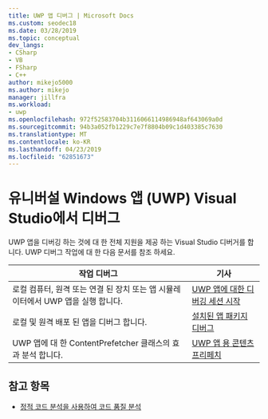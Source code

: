 ```yaml
---
title: UWP 앱 디버그 | Microsoft Docs
ms.custom: seodec18
ms.date: 03/28/2019
ms.topic: conceptual
dev_langs:
- CSharp
- VB
- FSharp
- C++
author: mikejo5000
ms.author: mikejo
manager: jillfra
ms.workload:
- uwp
ms.openlocfilehash: 972f52583704b3116066114986948af643069a0d
ms.sourcegitcommit: 94b3a052fb1229c7e7f8804b09c1d403385c7630
ms.translationtype: MT
ms.contentlocale: ko-KR
ms.lasthandoff: 04/23/2019
ms.locfileid: "62851673"
---
```

# <a name="debug-universal-windows-apps-uwp-in-visual-studio"></a>유니버설 Windows 앱 (UWP) Visual Studio에서 디버그

UWP 앱을 디버깅 하는 것에 대 한 전체 지원을 제공 하는 Visual Studio 디버거를 합니다. UWP 디버그 작업에 대 한 다음 문서를 참조 하세요.

|작업 디버그|기사|
|-|-|
|로컬 컴퓨터, 원격 또는 연결 된 장치 또는 앱 시뮬레이터에서 UWP 앱을 실행 합니다.|[UWP 앱에 대한 디버깅 세션 시작](../debugger/start-a-debugging-session-for-a-store-app-in-visual-studio-vb-csharp-cpp-and-xaml.md)|
|로컬 및 원격 배포 된 앱을 디버그 합니다.|[설치된 앱 패키지 디버그](../debugger/debug-installed-app-package.md)|
|UWP 앱에 대 한 ContentPrefetcher 클래스의 효과 분석 합니다.|[UWP 앱 용 콘텐츠 프리페치](../debugger/prefetch-content-for-windows-store-apps.md)|

## <a name="see-also"></a>참고 항목
- [정적 코드 분석을 사용하여 코드 품질 분석](/visualstudio/code-quality/code-analysis-for-managed-code-overview)
